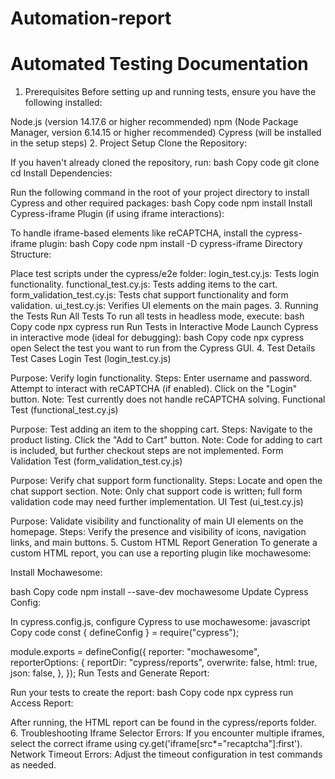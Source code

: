 # Automation-report
# Automated Testing Documentation
1. Prerequisites
Before setting up and running tests, ensure you have the following installed:

Node.js (version 14.17.6 or higher recommended)
npm (Node Package Manager, version 6.14.15 or higher recommended)
Cypress (will be installed in the setup steps)
2. Project Setup
Clone the Repository:

If you haven't already cloned the repository, run:
bash
Copy code
git clone <repository-url>
cd <repository-directory>
Install Dependencies:

Run the following command in the root of your project directory to install Cypress and other required packages:
bash
Copy code
npm install
Install Cypress-iframe Plugin (if using iframe interactions):

To handle iframe-based elements like reCAPTCHA, install the cypress-iframe plugin:
bash
Copy code
npm install -D cypress-iframe
Directory Structure:

Place test scripts under the cypress/e2e folder:
login_test.cy.js: Tests login functionality.
functional_test.cy.js: Tests adding items to the cart.
form_validation_test.cy.js: Tests chat support functionality and form validation.
ui_test.cy.js: Verifies UI elements on the main pages.
3. Running the Tests
Run All Tests
To run all tests in headless mode, execute:
bash
Copy code
npx cypress run
Run Tests in Interactive Mode
Launch Cypress in interactive mode (ideal for debugging):
bash
Copy code
npx cypress open
Select the test you want to run from the Cypress GUI.
4. Test Details
Test Cases
Login Test (login_test.cy.js)

Purpose: Verify login functionality.
Steps:
Enter username and password.
Attempt to interact with reCAPTCHA (if enabled).
Click on the "Login" button.
Note: Test currently does not handle reCAPTCHA solving.
Functional Test (functional_test.cy.js)

Purpose: Test adding an item to the shopping cart.
Steps:
Navigate to the product listing.
Click the "Add to Cart" button.
Note: Code for adding to cart is included, but further checkout steps are not implemented.
Form Validation Test (form_validation_test.cy.js)

Purpose: Verify chat support form functionality.
Steps:
Locate and open the chat support section.
Note: Only chat support code is written; full form validation code may need further implementation.
UI Test (ui_test.cy.js)

Purpose: Validate visibility and functionality of main UI elements on the homepage.
Steps: Verify the presence and visibility of icons, navigation links, and main buttons.
5. Custom HTML Report Generation
To generate a custom HTML report, you can use a reporting plugin like mochawesome:

Install Mochawesome:

bash
Copy code
npm install --save-dev mochawesome
Update Cypress Config:

In cypress.config.js, configure Cypress to use mochawesome:
javascript
Copy code
const { defineConfig } = require("cypress");

module.exports = defineConfig({
  reporter: "mochawesome",
  reporterOptions: {
    reportDir: "cypress/reports",
    overwrite: false,
    html: true,
    json: false,
  },
});
Run Tests and Generate Report:

Run your tests to create the report:
bash
Copy code
npx cypress run
Access Report:

After running, the HTML report can be found in the cypress/reports folder.
6. Troubleshooting
Iframe Selector Errors: If you encounter multiple iframes, select the correct iframe using cy.get('iframe[src*="recaptcha"]:first').
Network Timeout Errors: Adjust the timeout configuration in test commands as needed.
